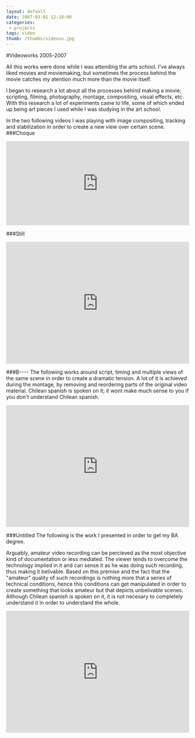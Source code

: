 ```yaml
---
layout: default
date: 2007-03-01 12:10:00
categories:
 - projects
tags: video
thumb: /thumbs/videosu.jpg
---
```

#Videoworks 2005-2007

All this works were done while I was attending the arts school.
I've always liked movies and moviemaking, but sometimes the process behind the movie catches my atention much more than the movie itself. 

I began to research a lot about all the processes behind making a movie; scripting, filming, photography, montage, compositing, visual effects, etc.
With this research a lot of experiments came to life, some of which ended up being art pieces I used while I was studying in the art school.

In the two following videos I was playing with image compositing, tracking and stabilization in order to create a new view over certain scene.
###Choque
<iframe src="https://player.vimeo.com/video/1218997?byline=0&portrait=0" width="500" height="230" frameborder="0" webkitallowfullscreen mozallowfullscreen allowfullscreen></iframe>


###Still
<iframe src="https://player.vimeo.com/video/1221671?byline=0&portrait=0" width="500" height="333" frameborder="0" webkitallowfullscreen mozallowfullscreen allowfullscreen></iframe>

###B----
The following works around script, timing and multiple views of the same scene in order to create a dramatic tension. A lot of it is achieved during the montage, by removing and reordering parts of the original video material. 
Chilean spanish is spoken on it; it wont make much sense to you if you don't understand Chilean spanish.
<iframe src="https://player.vimeo.com/video/2372246?byline=0&portrait=0" width="500" height="333" frameborder="0" webkitallowfullscreen mozallowfullscreen allowfullscreen></iframe>

###Untitled
The following is the work I presented in order to get my BA degree.

Arguably, amateur video recording can be percieved as the most objective kind of documentation or less mediated. The viewer tends to overcome the technology implied in it and can sense it as he was doing such recording, thus making it belivable. Based on this premise and the fact that the "amateur" quality of such recordings is nothing more that a series of technical conditions, hence this conditions can get manipulated in order to create something that looks amateur but that depicts unbelivable scenes.
Although Chilean spanish is spoken on it, it is not necesary to completely understand it in order to understand the whole.
    
<iframe src="https://player.vimeo.com/video/2373013?byline=0&portrait=0" width="500" height="333" frameborder="0" webkitallowfullscreen mozallowfullscreen allowfullscreen></iframe>